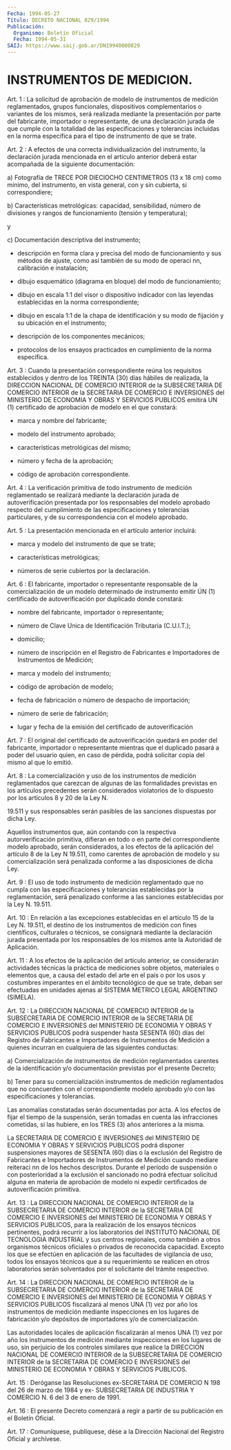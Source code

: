 ```yaml
---
Fecha: 1994-05-27
Título: DECRETO NACIONAL 829/1994
Publicación:
  Organismo: Boletín Oficial
  Fecha: 1994-05-31
SAIJ: https://www.saij.gob.ar/DN19940000829
---
```

# INSTRUMENTOS DE MEDICION.

<a id="1"></a>
Art.  1 : La solicitud de aprobación de modelo de instrumentos de  medición    reglamentados,   grupos  funcionales,  dispositivos complementarios o variantes de los  mismos, será realizada mediante la presentación por parte del fabricante, importador o representante,  de una declaración jurada  de  que  cumple  con  la totalidad de las  especificaciones  y  tolerancias  incluidas en la norma  específica  para  el  tipo  de instrumento de que se  trate.

<a id="2"></a>
Art.  2  :  A  efectos  de  una correcta individualización del instrumento,  la  declaración  jurada  mencionada  en  el  artículo anterior deberá estar acompañada de la siguiente documentación:

a) Fotografía de TRECE POR DIECIOCHO  CENTIMETROS  (13  x  18  cm) como   mínimo,  del  instrumento,  en  vista  general,  con  y  sin cubierta, si correspondiere;

b) Características  metrológicas:  capacidad, sensibilidad, número de divisiones y rangos de funcionamiento  (tensión  y temperatura);

y

c) Documentación descriptiva del instrumento;

-  descripción en forma clara y precisa del modo de funcionamiento y sus  métodos  de  ajuste,  como así también de su modo de operaci nn, calibración e instalación;

- dibujo esquemático (diagrama en bloque) del modo de funcionamiento;

- dibujo en escala 1:1 del visor  o  dispositivo indicador con las leyendas establecidas en la norma correspondiente;

- dibujo en escala 1:1 de la chapa de  identificación y su modo de fijación y su ubicación en el instrumento;

- descripción de los componentes mecánicos;

-  protocolos de los ensayos practicados  en  cumplimiento  de  la norma específica.

<a id="3"></a>
Art.  3  :  Cuando  la  presentación correspondiente reúna los requisitos establecidos y dentro  de  los TREINTA (30) días hábiles de  realizada, la DIRECCION NACIONAL DE  COMERCIO  INTERIOR  de  la SUBSECRETARIA  DE  COMERCIO INTERIOR de la SECRETARIA DE COMERCIO E INVERSIONES  del  MINISTERIO   DE  ECONOMIA  Y  OBRAS  Y  SERVICIOS PUBLICOS emitirá UN (1) certificado  de  aprobación de modelo en el que constará:

- marca y nombre del fabricante;

- modelo del instrumento aprobado;

- características metrológicas del mismo;

- número y fecha de la aprobación;

- código de aprobación correspondiente.

<a id="4"></a>
Art.  4  :  La  verificación  primitiva de todo instrumento de medición reglamentado se realizará mediante  la  declaración jurada de  autoverificación  presentada  por los responsables  del  modelo aprobado  respecto  del  cumplimiento  de  las  especificaciones  y tolerancias particulares,  y  de  su  correspondencia con el modelo aprobado.

<a id="5"></a>
Art.  5  :  La presentación mencionada en el artículo anterior incluirá:

- marca y modelo del instrumento de que se trate;

- características metrológicas;

- números de serie cubiertos por la declaración.

<a id="6"></a>
Art. 6 : El fabricante, importador o representante responsable de la  comercialización  de  un  modelo  determinado de instrumento emitir ÚN (1) certificado de autoverificación  por  duplicado donde constará:

-    nombre    del  fabricante,  importador  o  representante;

- número de Clave  Unica  de Identificación Tributaria (C.U.I.T.);

- domicilio;

-  número  de  inscripción  en    el  Registro  de  Fabricantes  e Importadores de Instrumentos de Medición;

- marca y modelo del instrumento;

- código de aprobación de modelo;

- fecha de fabricación o número de  despacho  de  importación;

- número de serie de fabricación;

-  lugar y fecha de la emisión del certificado de autoverificación

<a id="7"></a>
Art.  7  :  El  original  del  certificado de autoverificación quedará  en  poder  del  fabricante,  importador   o  representante mientras  que  el  duplicado pasará a poder del usuario  quien,  en caso de pérdida, podrá  solicitar copia del mismo al que lo emitió.

<a id="8"></a>
Art.  8  :  La  comercialización  y uso de los instrumentos de medición reglamentados que carezcan de algunas  de las formalidades previstas    en    los  artículos  precedentes  serán  considerados violatorios de lo dispuesto  por  los artículos 8 y 20 de la Ley N.

19.511  y  sus  responsables  serán  pasibles    de  las  sanciones dispuestas por dicha Ley.

Aquellos    instrumentos  que,  aún  contando  con  la  respectiva autorverificación  primitiva,  difieran  en  todo  o  en  parte del correspondiente modelo aprobado, serán considerados, a los  efectos de  la  aplicación del artículo 8 de la Ley N 19.511, como carentes de aprobación  de  modelo  y  su  comercialización  será penalizada conforme a las disposiciones de dicha Ley.

<a id="9"></a>
Art.  9  : El uso de todo instrumento de medición reglamentado que no cumpla con  las  especificaciones y tolerancias establecidas por la reglamentación, será  penalizado  conforme  a  las sanciones establecidas por la Ley N. 19.511.

<a id="10"></a>
Art.  10  :  En  relación a las excepciones establecidas en el artículo 15 de la Ley N.  19.511,  el  destino de  los instrumentos de  medición  con  fines  científicos, culturales  o  técnicos,  se consignará  mediante  la  declaración  jurada  presentada  por  los responsables  de  los  mismos  ante  la  Autoridad  de  Aplicación.

<a id="11"></a>
Art. 11 : A los efectos de la aplicación del artículo anterior, se considerarán  actividades  técnicas  la  práctica  de mediciones sobre objetos, materiales o elementos que, a causa del  estado  del arte  en  el  país  o  por  los  usos y costumbres imperantes en el ámbito  tecnológico  de  que  se trate,  deban  ser  efectuadas  en unidades  ajenas  al  SISTEMA  METRICO  LEGAL  ARGENTINO  (SIMELA).

<a id="12"></a>
Art.  12  :  La  DIRECCION NACIONAL DE COMERCIO INTERIOR de la SUBSECRETARIA DE COMERCIO  INTERIOR  de la SECRETARIA DE COMERCIO E INVERSIONES  del  MINISTERIO  DE  ECONOMIA   Y  OBRAS  Y  SERVICIOS PUBLICOS podrá suspender hasta SESENTA (60) días  del  Registro  de Fabricantes  e  Importadores  de Instrumentos de Medición a quienes incurran en cualquiera de las siguientes conductas:

a)  Comercialización  de instrumentos  de  medición  reglamentados carentes de la identificación  y/o  documentación  previstas por el presente Decreto;

b)   Tener  para  su  comercialización  instrumentos  de  medición reglamentados  que  no  concuerden  con  el  correspondiente modelo aprobado       y/o  con  las  especificaciones  y  tolerancias.

Las anomalías  constatadas  serán  documentadas  por  acta.  A los efectos  de  fijar  el  tiempo  de  la suspensión, serán tomadas en cuenta las infracciones cometidas, si  las hubiere, en los TRES (3) años anteriores a la misma.

La  SECRETARIA  DE  COMERCIO  E  INVERSIONES   del  MINISTERIO  DE ECONOMIA  Y OBRAS Y SERVICIOS PUBLICOS podrá disponer  suspensiones mayores de  SESENTA  (60)  días  o  la  exclusión  del  Registro de Fabricantes  e  Importadores  de  Instrumentos  de  Medición cuando mediare reiteraci nn de los hechos descriptos. Durante  el  período de  suspensión o con posterioridad a la exclusión el sancionado  no podrá  efectuar solicitud alguna en materia de aprobación de modelo ni expedir certificados de autoverificación primitiva.

<a id="13"></a>
Art.  13  :  La  DIRECCION NACIONAL DE COMERCIO INTERIOR de la SUBSECRETARIA DE COMERCIO  INTERIOR  de la SECRETARIA DE COMERCIO E INVERSIONES  del  MINISTERIO  DE  ECONOMIA   Y  OBRAS  Y  SERVICIOS PUBLICOS, para la realización de los ensayos  técnicos pertinentes, podrá  recurrir  a  los  laboratorios  del  INSTITUTO  NACIONAL  DE TECNOLOGIA  INDUSTRIAL  y sus centros regionales,  como  también  a otros  organismos  técnicos  oficiales  o  privados  de  reconocida capacidad.  Excepto los  que  se  efectúen  en  aplicación  de  las facultades de  vigilancia  de uso, todos los ensayos técnicos que a su  requerimiento  se  realicen    en    otros  laboratorios  serán solventados por el solicitante del trámite respectivo.

<a id="14"></a>
Art.  14  :  La  DIRECCION NACIONAL DE COMERCIO INTERIOR de la SUBSECRETARIA DE COMERCIO  INTERIOR  de la SECRETARIA DE COMERCIO E INVERSIONES  del  MINISTERIO  DE  ECONOMIA   Y  OBRAS  Y  SERVICIOS PUBLICOS fiscalizará al menos UNA (1) vez por  año los instrumentos de  medición  mediante inspecciones en los lugares  de  fabricación y/o  depósitos  de    importadores   y/o  de  comercialización.

Las autoridades locales de aplicación  fiscalizarán  al  menos UNA (1)  vez por año los instrumentos de medición mediante inspecciones en los  lugares  de  uso,  sin perjuicio de los controles similares que  realice  la DIRECCION NACIONAL  DE  COMERCIO  INTERIOR  de  la SUBSECRETARIA DE  COMERCIO  INTERIOR de la SECRETARIA DE COMERCIO E INVERSIONES  del  MINISTERIO  DE   ECONOMIA  Y  OBRAS  Y  SERVICIOS PUBLICOS.

<a id="15"></a>
Art. 15 : Deróganse las Resoluciones ex-SECRETARIA DE COMERCIO N 198  del  26  de marzo de 1984 y ex- SUBSECRETARIA DE INDUSTRIA Y COMERCIO N. 6 del 3 de enero de 1991.

<a id="16"></a>
Art. 16 : El presente Decreto comenzará a regir a partir de su publicación en el Boletín Oficial.

<a id="17"></a>
Art. 17 : Comuníquese, publíquese, dése a la Dirección Nacional del Registro Oficial y archívese.